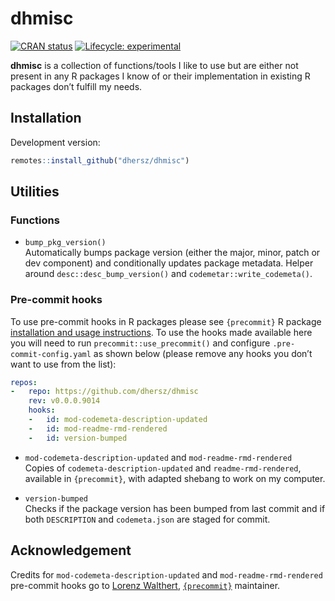 
# dhmisc

[![CRAN
status](https://www.r-pkg.org/badges/version/dhmisc)](https://CRAN.R-project.org/package=dhmisc)
[![Lifecycle:
experimental](https://img.shields.io/badge/lifecycle-experimental-orange.svg)](https://www.tidyverse.org/lifecycle/#experimental)

**dhmisc** is a collection of functions/tools I like to use but are
either not present in any R packages I know of or their implementation
in existing R packages don’t fulfill my needs.

## Installation

Development version:

``` r
remotes::install_github("dhersz/dhmisc")
```

## Utilities

### Functions

-   `bump_pkg_version()`  
    Automatically bumps package version (either the major, minor, patch
    or dev component) and conditionally updates package metadata. Helper
    around `desc::desc_bump_version()` and
    `codemetar::write_codemeta()`.

### Pre-commit hooks

To use pre-commit hooks in R packages please see `{precommit}` R package
[installation and usage
instructions](https://github.com/lorenzwalthert/precommit#installation).
To use the hooks made available here you will need to run
`precommit::use_precommit()` and configure `.pre-commit-config.yaml` as
shown below (please remove any hooks you don’t want to use from the
list):

``` yaml
repos:
-   repo: https://github.com/dhersz/dhmisc
    rev: v0.0.0.9014
    hooks:
    -   id: mod-codemeta-description-updated
    -   id: mod-readme-rmd-rendered
    -   id: version-bumped
```

-   `mod-codemeta-description-updated` and `mod-readme-rmd-rendered`  
    Copies of `codemeta-description-updated` and `readme-rmd-rendered`,
    available in `{precommit}`, with adapted shebang to work on my
    computer.

-   `version-bumped`  
    Checks if the package version has been bumped from last commit and
    if both `DESCRIPTION` and `codemeta.json` are staged for commit.

## Acknowledgement

Credits for `mod-codemeta-description-updated` and
`mod-readme-rmd-rendered` pre-commit hooks go to [Lorenz
Walthert](https://github.com/lorenzwalthert),
[`{precommit}`](https://github.com/lorenzwalthert/precommit) maintainer.
